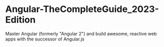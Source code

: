# Angular-TheCompleteGuide_2023-Edition
Master Angular (formerly "Angular 2") and build awesome, reactive web apps with the successor of Angular.js

